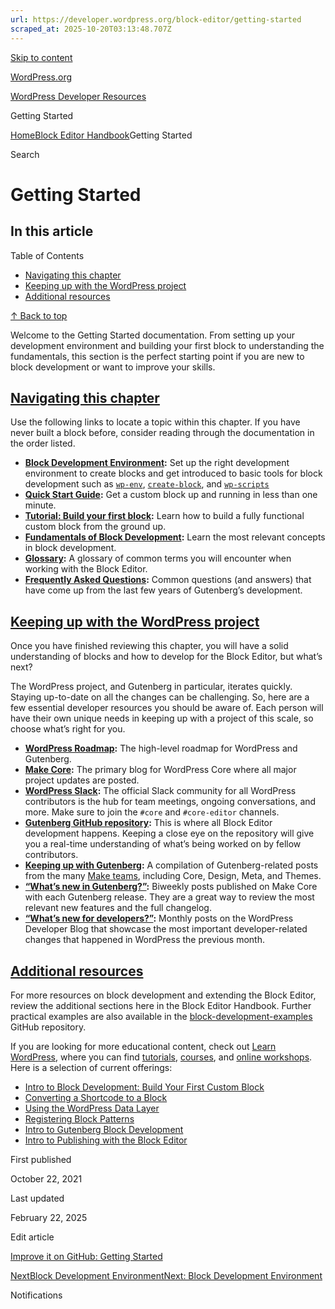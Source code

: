 ```yaml
---
url: https://developer.wordpress.org/block-editor/getting-started
scraped_at: 2025-10-20T03:13:48.707Z
---
```


[Skip to content](https://developer.wordpress.org/block-editor/getting-started/#wp--skip-link--target)

[WordPress.org](https://wordpress.org/)

[WordPress Developer Resources](https://developer.wordpress.org/)

Getting Started


[Home](https://developer.wordpress.org/)[Block Editor Handbook](https://developer.wordpress.org/block-editor/)Getting Started

Search

# Getting Started

## In this article

Table of Contents

- [Navigating this chapter](https://developer.wordpress.org/block-editor/getting-started/#navigating-this-chapter)
- [Keeping up with the WordPress project](https://developer.wordpress.org/block-editor/getting-started/#keeping-up-with-the-wordpress-project)
- [Additional resources](https://developer.wordpress.org/block-editor/getting-started/#additional-resources)

[↑ Back to top](https://developer.wordpress.org/block-editor/getting-started/#wp--skip-link--target)

Welcome to the Getting Started documentation. From setting up your development environment and building your first block to understanding the fundamentals, this section is the perfect starting point if you are new to block development or want to improve your skills.

## [Navigating this chapter](https://developer.wordpress.org/block-editor/getting-started/\#navigating-this-chapter)

Use the following links to locate a topic within this chapter. If you have never built a block before, consider reading through the documentation in the order listed.

- **[Block Development Environment](https://developer.wordpress.org/block-editor/getting-started/devenv/):** Set up the right development environment to create blocks and get introduced to basic tools for block development such as [`wp-env`](https://developer.wordpress.org/block-editor/getting-started/devenv/get-started-with-wp-env/), [`create-block`](https://developer.wordpress.org/block-editor/getting-started/devenv/get-started-with-create-block/), and [`wp-scripts`](https://developer.wordpress.org/block-editor/getting-started/devenv/get-started-with-create-block/)
- **[Quick Start Guide](https://developer.wordpress.org/block-editor/getting-started/quick-start-guide/):** Get a custom block up and running in less than one minute.
- **[Tutorial: Build your first block](https://developer.wordpress.org/block-editor/getting-started/tutorial/):** Learn how to build a fully functional custom block from the ground up.
- **[Fundamentals of Block Development](https://developer.wordpress.org/block-editor/getting-started/fundamentals/):** Learn the most relevant concepts in block development.
- **[Glossary](https://developer.wordpress.org/block-editor/getting-started/glossary/):** A glossary of common terms you will encounter when working with the Block Editor.
- **[Frequently Asked Questions](https://developer.wordpress.org/block-editor/getting-started/faq/):** Common questions (and answers) that have come up from the last few years of Gutenberg’s development.

## [Keeping up with the WordPress project](https://developer.wordpress.org/block-editor/getting-started/\#keeping-up-with-the-wordpress-project)

Once you have finished reviewing this chapter, you will have a solid understanding of blocks and how to develop for the Block Editor, but what’s next?

The WordPress project, and Gutenberg in particular, iterates quickly. Staying up-to-date on all the changes can be challenging. So, here are a few essential developer resources you should be aware of. Each person will have their own unique needs in keeping up with a project of this scale, so choose what’s right for you.

- **[WordPress Roadmap](https://wordpress.org/about/roadmap/):** The high-level roadmap for WordPress and Gutenberg.
- **[Make Core](https://make.wordpress.org/core/):** The primary blog for WordPress Core where all major project updates are posted.
- **[WordPress Slack](https://make.wordpress.org/chat/):** The official Slack community for all WordPress contributors is the hub for team meetings, ongoing conversations, and more. Make sure to join the `#core` and `#core-editor` channels.
- **[Gutenberg GitHub repository](https://github.com/WordPress/gutenberg/):** This is where all Block Editor development happens. Keeping a close eye on the repository will give you a real-time understanding of what’s being worked on by fellow contributors.
- **[Keeping up with Gutenberg](https://make.wordpress.org/core/handbook/references/keeping-up-with-gutenberg-index/):** A compilation of Gutenberg-related posts from the many [Make teams](https://make.wordpress.org/), including Core, Design, Meta, and Themes.
- **[“What’s new in Gutenberg?”](https://make.wordpress.org/core/tag/gutenberg-new/):** Biweekly posts published on Make Core with each Gutenberg release. They are a great way to review the most relevant new features and the full changelog.
- **[“What’s new for developers?”](https://developer.wordpress.org/news/):** Monthly posts on the WordPress Developer Blog that showcase the most important developer-related changes that happened in WordPress the previous month.

## [Additional resources](https://developer.wordpress.org/block-editor/getting-started/\#additional-resources)

For more resources on block development and extending the Block Editor, review the additional sections here in the Block Editor Handbook. Further practical examples are also available in the [block-development-examples](https://github.com/WordPress/block-development-examples) GitHub repository.

If you are looking for more educational content, check out [Learn WordPress](https://learn.wordpress.org/), where you can find [tutorials](https://learn.wordpress.org/tutorials/), [courses](https://learn.wordpress.org/courses/), and [online workshops](https://learn.wordpress.org/online-workshops/). Here is a selection of current offerings:

- [Intro to Block Development: Build Your First Custom Block](https://learn.wordpress.org/course/introduction-to-block-development-build-your-first-custom-block/)
- [Converting a Shortcode to a Block](https://learn.wordpress.org/course/converting-a-shortcode-to-a-block/)
- [Using the WordPress Data Layer](https://learn.wordpress.org/course/using-the-wordpress-data-layer/)
- [Registering Block Patterns](https://learn.wordpress.org/workshop/registering-block-patterns/)
- [Intro to Gutenberg Block Development](https://learn.wordpress.org/workshop/intro-to-gutenberg-block-development/)
- [Intro to Publishing with the Block Editor](https://learn.wordpress.org/workshop/intro-to-publishing-with-the-block-editor/)

First published

October 22, 2021

Last updated

February 22, 2025

Edit article

[Improve it on GitHub: Getting Started](https://github.com/WordPress/gutenberg/edit/trunk/docs/getting-started/README.md)

[NextBlock Development EnvironmentNext: Block Development Environment](https://developer.wordpress.org/block-editor/getting-started/devenv/)

Notifications